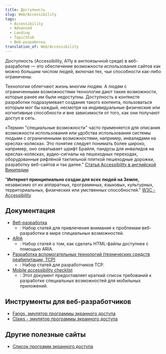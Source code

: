 ```yaml
---
title: Доступность
slug: Web/Accessibility
tags:
  - Accessibility
  - Advanced
  - Landing
  - TopicStub
  - Веб-разработка
translation_of: Web/Accessibility
---
```

Доступность (Accessibility, A11y в англоязычной среде) в веб-разработке — это обеспечение возможности использования сайтов как можно большим числом людей, включая тех, чьи способности как-либо ограничены.

Технологии облегчают жизнь многим людям. А людям с ограниченными возможностями технологии дают такие возможности, которые ранее им были недоступны. Доступность в контексте разработки подразумевает создание такого контента, пользоваться которым мог бы каждый, несмотря на индивидуальные физические или когнитивные способности и вне зависимости от того, как они получают доступ в сеть.

«Термин "специальные возможности" часто применяется для описания возможности использования или удобства использования системы людьми с ограниченными возможностями, например, инвалидами на креслах-колясках. Это понятие следует понимать более широко, например, оно охватывает шрифт Брайля, пандусы для инвалидов на креслах-колясках, аудио-сигналы на пешеходных переходах, оборудованные рифлёной тактильной плиткой пешеходные дорожки, разработку веб-сайтов и так далее." [Статья Accessibility в английской Википедии](http://en.wikipedia.org/wiki/Accessibility)

"**Интернет принципиально создан для всех людей на Земле,** независимо от их аппаратных, программных, языковых, культурных, территориальных, физических или умственных способностей." [W3C - Accessibility](http://www.w3.org/standards/webdesign/accessibility)

## Документация

- [Веб-разработка](/ru/docs/Accessibility/Web_Development "Accessibility Web Development")
  - : Набор статей для привлечения внимания к проблемам веб-разработки в мире специальных возможностей.
- [ARIA](/ru/docs/Accessibility/ARIA)
  - : Набор статей о том, как сделать HTML-файлы доступнее с помощью ARIA.
- [Разработка вспомогательных технологий (технических средств реабилитации, ТСР)](/ru/docs/Accessibility/AT_Development "AT Development")
  - : Набор статей для разработчиков ТСР.
- [Mobile accessibility checklist](/ru/docs/Web/Accessibility/Mobile_accessibility_checklist)
  - : Этот документ предоставляет краткий список требований к разработке специальных возможностей для мобильных приложений.

## Инструменты для веб-разработчиков

- [Fangs, эмулятор программы экранного доступа](http://www.standards-schmandards.com/index.php?show/fangs)
- [Claws - эмулятор программы экранного доступа](https://addons.mozilla.org/ru/firefox/addon/claws/)

## Другие полезные сайты

- [Список программ экранного доступа](https://support.mozilla.org/kb/accessibility-features-firefox-make-firefox-and-we)
